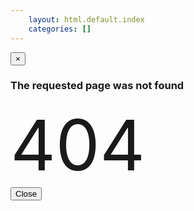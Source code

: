 ```yaml
---
    layout: html.default.index
    categories: []
---
```

<div id="myModal" class="modal hide fade" tabindex="-1" role="dialog" aria-labelledby="myModalLabel" aria-hidden="true">
  <div class="modal-header">
    <button type="button" class="close" data-dismiss="modal" aria-hidden="true">&times;</button>
    <h3 id="myModalLabel">The requested page was not found</h3>
  </div>
  <div class="modal-body">
    <div style="font-size:8em"><i class="icon-exclamation-sign icon-4x"></i>404</div>
  </div>
  <div class="modal-footer">
    <button class="btn" data-dismiss="modal" aria-hidden="true">Close</button>
  </div>
</div>